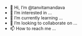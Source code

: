- 👋 Hi, I’m @tanvitamandava
- 👀 I’m interested in ...
- 🌱 I’m currently learning ...
- 💞️ I’m looking to collaborate on ...
- 📫 How to reach me ...

<!---
tanvitamandava/tanvitamandava is a ✨ special ✨ repository because its `README.md` (this file) appears on your GitHub profile.
You can click the Preview link to take a look at your changes.
--->
